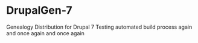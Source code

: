 DrupalGen-7
===========
Genealogy Distribution for Drupal 7
Testing automated build process again
and once again
and once again
